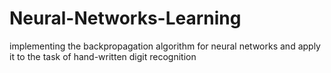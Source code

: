 # Neural-Networks-Learning
implementing the backpropagation algorithm for neural networks and apply it to the task of hand-written digit recognition
